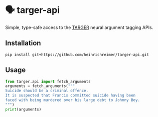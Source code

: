 # 🗣️ targer-api

Simple, type-safe access to the [TARGER](https://github.com/webis-de/targer/) neural argument tagging APIs.

## Installation

```shell
pip install git+https://github.com/heinrichreimer/targer-api.git
```

## Usage

```python
from targer.api import fetch_arguments
arguments = fetch_arguments("""
Suicide should be a criminal offence. 
It is suspected that Francis committed suicide having been 
faced with being murdered over his large debt to Johnny Boy.
""")
print(arguments)
```